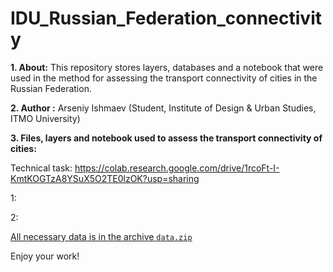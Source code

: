 # IDU_Russian_Federation_connectivity

__1. About:__
   This repository stores layers, databases and a notebook that were used in the method for assessing the transport connectivity of cities in the Russian Federation.

__2. Author :__ Arseniy Ishmaev (Student, Institute of Design & Urban Studies, ITMO University)

__3. Files, layers and notebook used to assess the transport connectivity of cities:__

   Technical task: https://colab.research.google.com/drive/1rcoFt-I-KmtKOGTzA8YSuX5O2TE0lzOK?usp=sharing

   1:
 
   2:

   <ins>All necessary data is in the archive `data.zip`</ins>

   Enjoy your work!
